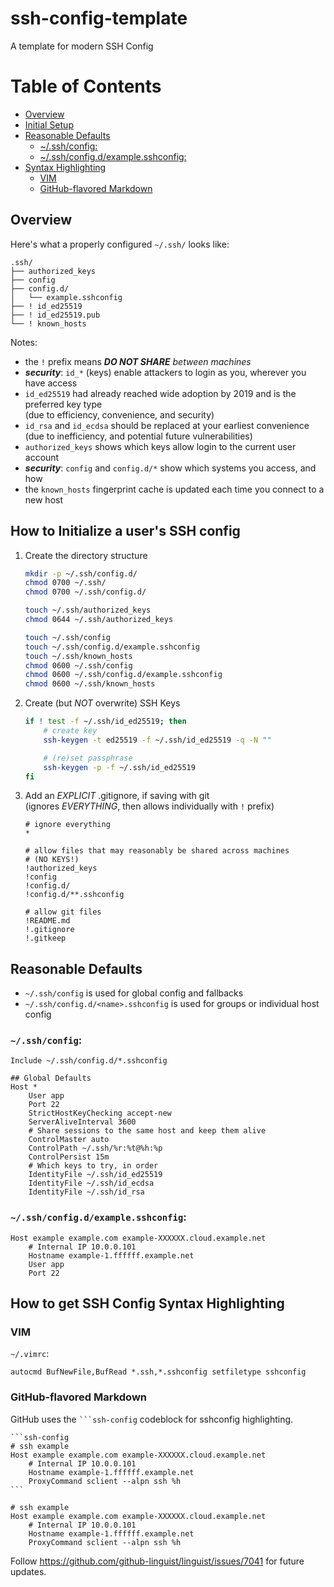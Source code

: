 # ssh-config-template

A template for modern SSH Config

# Table of Contents

-   [Overview](#overview)
-   [Initial Setup](#how-to-initialize-a-users-ssh-config)
-   [Reasonable Defaults](#reasonable-defaults)
    -   [~/.ssh/config:](#sshconfig)
    -   [~/.ssh/config.d/example.sshconfig:](#sshconfigdexamplesshconfig)
-   [Syntax Highlighting](#how-to-get-ssh-config-syntax-highlighting)
    -   [VIM](#vim)
    -   [GitHub-flavored Markdown](#github-flavored-markdown)

## Overview

Here's what a properly configured `~/.ssh/` looks like:

```text
.ssh/
├── authorized_keys
├── config
├── config.d/
│   └── example.sshconfig
├── ! id_ed25519
├── ! id_ed25519.pub
└── ! known_hosts
```

Notes:

-   the `!` prefix means _**DO NOT SHARE** between machines_
-   **_security_**: `id_*` (keys) enable attackers to login as you, wherever you have access
-   `id_ed25519` had already reached wide adoption by 2019 and is the preferred key type \
    (due to efficiency, convenience, and security)
-   `id_rsa` and `id_ecdsa` should be replaced at your earliest convenience \
    (due to inefficiency, and potential future vulnerabilities)
-   `authorized_keys` shows which keys allow login to the current user account
-   **_security_**: `config` and `config.d/*` show which systems you access, and how
-   the `known_hosts` fingerprint cache is updated each time you connect to a new host

## How to Initialize a user's SSH config

1. Create the directory structure

    ```sh
    mkdir -p ~/.ssh/config.d/
    chmod 0700 ~/.ssh/
    chmod 0700 ~/.ssh/config.d/

    touch ~/.ssh/authorized_keys
    chmod 0644 ~/.ssh/authorized_keys

    touch ~/.ssh/config
    touch ~/.ssh/config.d/example.sshconfig
    touch ~/.ssh/known_hosts
    chmod 0600 ~/.ssh/config
    chmod 0600 ~/.ssh/config.d/example.sshconfig
    chmod 0600 ~/.ssh/known_hosts
    ```

2. Create (but _NOT_ overwrite) SSH Keys

    ```sh
    if ! test -f ~/.ssh/id_ed25519; then
        # create key
        ssh-keygen -t ed25519 -f ~/.ssh/id_ed25519 -q -N ""

        # (re)set passphrase
        ssh-keygen -p -f ~/.ssh/id_ed25519
    fi
    ```

3. Add an _EXPLICIT_ .gitignore, if saving with git \
   (ignores _EVERYTHING_, then allows individually with `!` prefix)

    ```ignore
    # ignore everything
    *

    # allow files that may reasonably be shared across machines
    # (NO KEYS!)
    !authorized_keys
    !config
    !config.d/
    !config.d/**.sshconfig

    # allow git files
    !README.md
    !.gitignore
    !.gitkeep
    ```

## Reasonable Defaults

-   `~/.ssh/config` is used for global config and fallbacks
-   `~/.ssh/config.d/<name>.sshconfig` is used for groups or individual host config

### `~/.ssh/config`:

```ssh-config
Include ~/.ssh/config.d/*.sshconfig

## Global Defaults
Host *
    User app
    Port 22
    StrictHostKeyChecking accept-new
    ServerAliveInterval 3600
    # Share sessions to the same host and keep them alive
    ControlMaster auto
    ControlPath ~/.ssh/%r:%t@%h:%p
    ControlPersist 15m
    # Which keys to try, in order
    IdentityFile ~/.ssh/id_ed25519
    IdentityFile ~/.ssh/id_ecdsa
    IdentityFile ~/.ssh/id_rsa
```

### `~/.ssh/config.d/example.sshconfig`:

```ssh-config
Host example example.com example-XXXXXX.cloud.example.net
    # Internal IP 10.0.0.101
    Hostname example-1.ffffff.example.net
    User app
    Port 22
```

## How to get SSH Config Syntax Highlighting

### VIM

`~/.vimrc`:

```vim
autocmd BufNewFile,BufRead *.ssh,*.sshconfig setfiletype sshconfig
```

### GitHub-flavored Markdown

GitHub uses the ` ```ssh-config ` codeblock for sshconfig highlighting.

````mkdn
```ssh-config
# ssh example
Host example example.com example-XXXXXX.cloud.example.net
    # Internal IP 10.0.0.101
    Hostname example-1.ffffff.example.net
    ProxyCommand sclient --alpn ssh %h
```
````

```ssh-config
# ssh example
Host example example.com example-XXXXXX.cloud.example.net
    # Internal IP 10.0.0.101
    Hostname example-1.ffffff.example.net
    ProxyCommand sclient --alpn ssh %h
```

Follow <https://github.com/github-linguist/linguist/issues/7041> for future updates.
